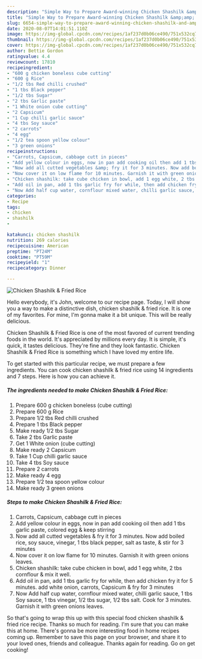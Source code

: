 ```yaml
---
description: "Simple Way to Prepare Award-winning Chicken Shashilk &amp;amp; Fried Rice"
title: "Simple Way to Prepare Award-winning Chicken Shashilk &amp;amp; Fried Rice"
slug: 6654-simple-way-to-prepare-award-winning-chicken-shashilk-and-amp-fried-rice
date: 2020-08-07T14:01:51.110Z
image: https://img-global.cpcdn.com/recipes/1af237d0b06ce490/751x532cq70/chicken-shashilk-fried-rice-recipe-main-photo.jpg
thumbnail: https://img-global.cpcdn.com/recipes/1af237d0b06ce490/751x532cq70/chicken-shashilk-fried-rice-recipe-main-photo.jpg
cover: https://img-global.cpcdn.com/recipes/1af237d0b06ce490/751x532cq70/chicken-shashilk-fried-rice-recipe-main-photo.jpg
author: Bettie Gordon
ratingvalue: 4.4
reviewcount: 17810
recipeingredient:
- "600 g chicken boneless cube cutting"
- "600 g Rice"
- "1/2 tbs Red chilli crushed"
- "1 tbs Black pepper"
- "1/2 tbs Sugar"
- "2 tbs Garlic paste"
- "1 White onion cube cutting"
- "2 Capsicum"
- "1 Cup chilli garlic sauce"
- "4 tbs Soy sauce"
- "2 carrots"
- "4 egg"
- "1/2 tea spoon yellow colour"
- "3 green onions"
recipeinstructions:
- "Carrots, Capsicum, cabbage cutt in pieces"
- "Add yellow colour in eggs, now in pan add cooking oil then add 1 tbs garlic paste, colored egg &amp; keep stirring"
- "Now add all cutted vegetables &amp; fry it for 3 minutes. Now add boiled rice, soy sauce, vinegar, 1 tbs black pepper, salt as taste, &amp; stir for 3 minutes"
- "Now cover it on low flame for 10 minutes. Garnish it with green onions leaves."
- "Chicken shashilk: take cube chicken in bowl, add 1 egg white, 2 tbs cornflour &amp; mix it well."
- "Add oil in pan, add 1 tbs garlic fry for while, then add chicken fry it for 5 minutes. add white onion, carrots, Capsicum &amp; fry for 3 minutes"
- "Now Add half cup water, cornflour mixed water, chilli garlic sauce, 1 tbs Soy sauce, 1 tbs vinegar, 1/2 tbs sugar, 1/2 tbs salt. Cook for 3 minutes. Garnish it with green onions leaves."
categories:
- Recipe
tags:
- chicken
- shashilk
- 

katakunci: chicken shashilk  
nutrition: 269 calories
recipecuisine: American
preptime: "PT24M"
cooktime: "PT59M"
recipeyield: "1"
recipecategory: Dinner

---
```



![Chicken Shashilk &amp; Fried Rice](https://img-global.cpcdn.com/recipes/1af237d0b06ce490/751x532cq70/chicken-shashilk-fried-rice-recipe-main-photo.jpg)

Hello everybody, it's John, welcome to our recipe page. Today, I will show you a way to make a distinctive dish, chicken shashilk &amp; fried rice. It is one of my favorites. For mine, I'm gonna make it a bit unique. This will be really delicious.

Chicken Shashilk &amp; Fried Rice is one of the most favored of current trending foods in the world. It's appreciated by millions every day. It is simple, it's quick, it tastes delicious. They're fine and they look fantastic. Chicken Shashilk &amp; Fried Rice is something which I have loved my entire life.




To get started with this particular recipe, we must prepare a few ingredients. You can cook chicken shashilk &amp; fried rice using 14 ingredients and 7 steps. Here is how you can achieve it.

<!--inarticleads1-->

##### The ingredients needed to make Chicken Shashilk &amp; Fried Rice:

1. Prepare 600 g chicken boneless (cube cutting)
1. Prepare 600 g Rice
1. Prepare 1/2 tbs Red chilli crushed
1. Prepare 1 tbs Black pepper
1. Make ready 1/2 tbs Sugar
1. Take 2 tbs Garlic paste
1. Get 1 White onion (cube cutting)
1. Make ready 2 Capsicum
1. Take 1 Cup chilli garlic sauce
1. Take 4 tbs Soy sauce
1. Prepare 2 carrots
1. Make ready 4 egg
1. Prepare 1/2 tea spoon yellow colour
1. Make ready 3 green onions




<!--inarticleads2-->

##### Steps to make Chicken Shashilk &amp; Fried Rice:

1. Carrots, Capsicum, cabbage cutt in pieces
1. Add yellow colour in eggs, now in pan add cooking oil then add 1 tbs garlic paste, colored egg &amp; keep stirring
1. Now add all cutted vegetables &amp; fry it for 3 minutes. Now add boiled rice, soy sauce, vinegar, 1 tbs black pepper, salt as taste, &amp; stir for 3 minutes
1. Now cover it on low flame for 10 minutes. Garnish it with green onions leaves.
1. Chicken shashilk: take cube chicken in bowl, add 1 egg white, 2 tbs cornflour &amp; mix it well.
1. Add oil in pan, add 1 tbs garlic fry for while, then add chicken fry it for 5 minutes. add white onion, carrots, Capsicum &amp; fry for 3 minutes
1. Now Add half cup water, cornflour mixed water, chilli garlic sauce, 1 tbs Soy sauce, 1 tbs vinegar, 1/2 tbs sugar, 1/2 tbs salt. Cook for 3 minutes. Garnish it with green onions leaves.




So that's going to wrap this up with this special food chicken shashilk &amp; fried rice recipe. Thanks so much for reading. I'm sure that you can make this at home. There's gonna be more interesting food in home recipes coming up. Remember to save this page on your browser, and share it to your loved ones, friends and colleague. Thanks again for reading. Go on get cooking!
